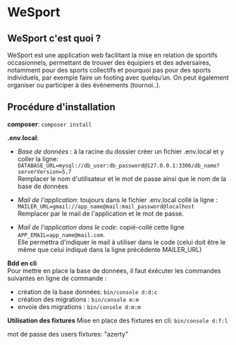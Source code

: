 # WeSport

## WeSport c'est quoi ? 
 WeSport est une application web facilitant la mise en relation de sportifs occasionnels, permettant de trouver des équipiers et des adversaires, notamment pour des sports collectifs et pourquoi pas pour des sports individuels, par exemple faire un footing avec quelqu’un. On peut également organiser ou participer à des événements (tournoi..). 


## Procédure d'installation


**composer**: ``composer install``

**.env.local**: 

- *Base de données* : à la racine du dossier créer un fichier .env.local et y coller la ligne: ``DATABASE_URL=mysql://db_user:db_password@127.0.0.1:3306/db_name?serverVersion=5.7``   
Remplacer le nom d'utilisateur et le mot de passe ainsi que le nom de la base de données

- *Mail de l'application*: toujours dans le fichier .env.local collé la ligne :
``MAILER_URL=gmail://app_name@mail:mail_password@localhost``  
Remplacer par le mail de l'application et le mot de passe.

- *Mail de l'application dans le code*: copié-collé cette ligne
``APP_EMAIL=app_name@mail.com``.  
Elle permettra d'indiquer le mail à utiliser dans le code (celui doit être le même que celui indiqué dans la ligne précédente MAILER_URL)


**Bdd en cli**  
Pour mettre en place la base de données, il faut éxécuter les commandes suivantes en ligne de commande :  

- création de la base données: ``bin/console d:d:c``  
- création des migrations : ``bin/console m:m``
- envoie des migrations : ``bin/console d:m:m``

**Utilisation des fixtures**
Mise en place des fixtures en cli: ``bin/console d:f:l``

mot de passe des users fixtures: "azerty"